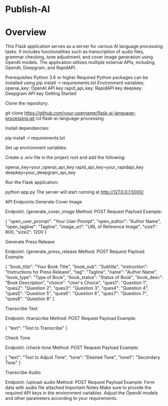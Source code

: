 # Publish-AI
# Overview
This Flask application serves as a server for various AI language processing tasks. It includes functionalities such as transcription of audio files, grammar checking, tone adjustment, and cover image generation using OpenAI models. The application utilizes multiple external APIs, including OpenAI, Deepgram, and RapidAPI.

Prerequisites
Python 3.6 or higher
Required Python packages can be installed using pip install -r requirements.txt
Environment variables:
openai_key: OpenAI API key
rapid_api_key: RapidAPI key
deepkey: Deepgram API key
Getting Started

Clone the repository:

git clone https://github.com/your-username/flask-ai-language-processing.git
cd flask-ai-language-processing

Install dependencies:

pip install -r requirements.txt

Set up environment variables:

Create a .env file in the project root and add the following:

openai_key=your_openai_api_key
rapid_api_key=your_rapidapi_key
deepkey=your_deepgram_api_key

Run the Flask application:

python app.py
The server will start running at http://127.0.0.1:5000/

API Endpoints
Generate Cover Image

Endpoint: /generate_cover_image
Method: POST
Request Payload Example:

{
  "open_user_prompt": "Your User Prompt",
  "open_author": "Author Name",
  "open_tagline": "Tagline",
  "image_url": "URL of Reference Image",
  "size1": 800,
  "size2": 1200
}

Generate Press Release

Endpoint: /generate_press_release
Method: POST
Request Payload Example:

{
  "book_title": "Your Book Title",
  "book_sub": "Subtitle",
  "instruction": "Instructions for Press Release",
  "tag": "Tagline",
  "name": "Author Name",
  "book_type": "Type of Book",
  "book_status": "Status of Book",
  "book_desc": "Book Description",
  "choice": "User's Choice",
  "ques1": "Question 1",
  "ques2": "Question 2",
  "ques3": "Question 3",
  "ques4": "Question 4",
  "ques5": "Question 5",
  "ques6": "Question 6",
  "ques7": "Question 7",
  "ques8": "Question 8"
}

Transcribe Text

Endpoint: /transcribe
Method: POST
Request Payload Example:

{
  "text": "Text to Transcribe"
}

Check Tone

Endpoint: /check-tone
Method: POST
Request Payload Example:

{
  "text": "Text to Adjust Tone",
  "tone": "Desired Tone",
  "tone1": "Secondary Tone"
}

Transcribe Audio

Endpoint: /upload-audio
Method: POST
Request Payload Example: Form data with audio file attached
Important Notes
Make sure to provide the required API keys in the environment variables.
Adjust the OpenAI models and other parameters according to your requirements.
